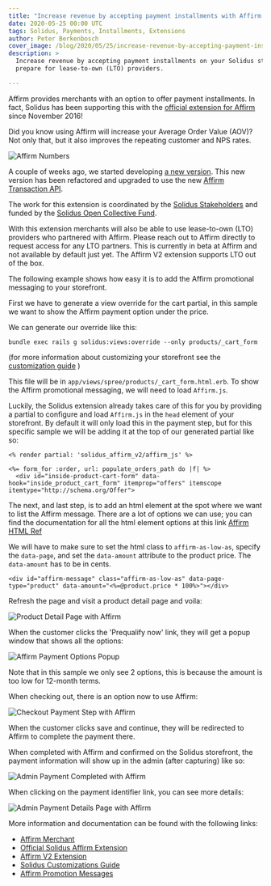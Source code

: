 ```yaml
---
title: "Increase revenue by accepting payment installments with Affirm."
date: 2020-05-25 00:00 UTC
tags: Solidus, Payments, Installments, Extensions
author: Peter Berkenbosch
cover_image: /blog/2020/05/25/increase-revenue-by-accepting-payment-installments-with-affirm/affirm-transaction-api.png
description: >
  Increase revenue by accepting payment installments on your Solidus store with Affirm and
  prepare for lease-to-own (LTO) providers.

---
```


Affirm provides merchants with an option to offer payment installments. In fact, Solidus has been supporting this with the [official extension for Affirm](https://github.com/solidusio/solidus_affirm) since November 2016!

Did you know using Affirm will increase your Average Order Value (AOV)? Not only that, but it also improves the repeating customer and NPS rates.

![Affirm Numbers](/blog/2020/05/25/increase-revenue-by-accepting-payment-installments-with-affirm/affirm-numbers.png)

A couple of weeks ago, we started developing [a new version](https://github.com/solidusio-contrib/solidus_affirm_v2). This new version has been refactored and upgraded to use the new [Affirm Transaction API](https://docs.affirm.com/affirm-developers/changelog/transactions-api).

The work for this extension is coordinated by the [Solidus Stakeholders](https://solidus.io/community) and funded by the [Solidus Open Collective Fund](https://opencollective.com/solidus).


With this extension merchants will also be able to use lease-to-own (LTO) providers who partnered with Affirm. Please reach out to Affirm directly to request access for any LTO partners. This is currently in beta at Affirm and not available by default just yet. The Affirm V2 extension supports LTO out of the box.

The following example shows how easy it is to add the Affirm promotional messaging to your storefront.  

First we have to generate a view override for the cart partial, in this sample we want to show the Affirm payment option under the price.

We can generate our override like this:
```
bundle exec rails g solidus:views:override --only products/_cart_form
```
(for more information about customizing your storefront see the [customization guide](https://guides.solidus.io/developers/customizations/customizing-storefront.html) )

This file will be in `app/views/spree/products/_cart_form.html.erb`. To show the Affirm promotional messaging, we will need to load `Affirm.js`.

Luckily, the Solidus extension already takes care of this for you by providing a partial to configure and load `Affirm.js` in the `head` element of your storefront. By default it will only load this in the payment step, but for this specific sample we will be adding it at the top of our generated partial like so:

```
<% render partial: 'solidus_affirm_v2/affirm_js' %>

<%= form_for :order, url: populate_orders_path do |f| %>
  <div id="inside-product-cart-form" data-hook="inside_product_cart_form" itemprop="offers" itemscope itemtype="http://schema.org/Offer">
```

The next, and last step, is to add an html element at the spot where we want to list the Affirm message. There are a lot of options we can use; you can find the documentation for all the html element options at this link [Affirm HTML Ref](https://docs.affirm.com/affirm-developers/docs/html-reference)

We will have to make sure to set the html class to `affirm-as-low-as`, specify the `data-page`, and set the `data-amount` attribute to the product price. The `data-amount` has to be in cents.

```
<div id="affirm-message" class="affirm-as-low-as" data-page-type="product" data-amount="<%=@product.price * 100%>"></div>
```

Refresh the page and visit a product detail page and voila:

![Product Detail Page with Affirm](/blog/2020/05/25/increase-revenue-by-accepting-payment-installments-with-affirm/product-detail-page-with-affirm.png)

When the customer clicks the 'Prequalify now' link, they will get a popup window that shows all the options:

![Affirm Payment Options Popup](/blog/2020/05/25/increase-revenue-by-accepting-payment-installments-with-affirm/affirm-payment-options-popup.png)

Note that in this sample we only see 2 options, this is because the amount is too low for 12-month terms.

When checking out, there is an option now to use Affirm:

![Checkout Payment Step with Affirm](/blog/2020/05/25/increase-revenue-by-accepting-payment-installments-with-affirm/checkout-payment-step-affirm.png)

When the customer clicks save and continue, they will be redirected to Affirm to complete the payment there.

When completed with Affirm and confirmed on the Solidus storefront, the payment information will show up in the admin (after capturing) like so:

![Admin Payment Completed with Affirm](/blog/2020/05/25/increase-revenue-by-accepting-payment-installments-with-affirm/admin-payment-completed-affirm.png)

When clicking on the payment identifier link, you can see more details:

![Admin Payment Details Page with Affirm](/blog/2020/05/25/increase-revenue-by-accepting-payment-installments-with-affirm/admin-payment-details-affirm.png)

More information and documentation can be found with the following links:

- [Affirm Merchant](https://www.affirm.com/business)
- [Official Solidus Affirm Extension](https://github.com/solidusio/solidus_affirm)
- [Affirm V2 Extension](https://github.com/solidusio-contrib/solidus_affirm_v2)
- [Solidus Customizations Guide](https://guides.solidus.io/developers/customizations/overview.html)
- [Affirm Promotion Messages](https://docs.affirm.com/affirm-developers/docs/promo-messaging-getting-started)
